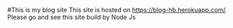 #This is my blog site 
This site is hosted on https://blog-hb.herokuapp.com/
Please go and see this site build by Node Js